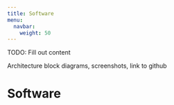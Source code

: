 ```yaml
---
title: Software
menu:
  navbar:
    weight: 50
---
```


TODO: Fill out content

Architecture block diagrams, screenshots, link to github

# Software
